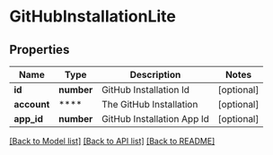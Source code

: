 # GitHubInstallationLite

## Properties
Name | Type | Description | Notes
------------ | ------------- | ------------- | -------------
**id** | **number** | GitHub Installation Id | [optional] 
**account** | **** | The GitHub Installation | [optional] 
**app_id** | **number** | GitHub Installation App Id | [optional] 

[[Back to Model list]](../README.md#documentation-for-models) [[Back to API list]](../README.md#documentation-for-api-endpoints) [[Back to README]](../README.md)

